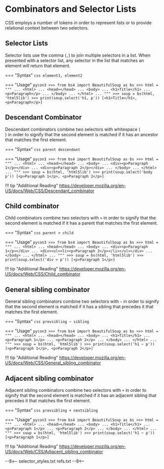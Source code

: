 # Combinators and Selector Lists

CSS employs a number of tokens in order to represent lists or to provide relational context between two selectors.

## Selector Lists

Selector lists use the comma (`,`) to join multiple selectors in a list. When presented with a selector list, any
selector in the list that matches an element will return that element.

=== "Syntax"
    ```css
    element1, element2
    ```

=== "Usage"
    ```pycon3
    >>> from bs4 import BeautifulSoup as bs
    >>> html = """
    ... <html>
    ... <head></head>
    ... <body>
    ... <h1>Title</h1>
    ... <p>Paragraph</p>
    ... </body>
    ... </html>
    ... """
    >>> soup = bs(html, 'html5lib')
    >>> print(soup.select('h1, p'))
    [<h1>Title</h1>, <p>Paragraph</p>]
    ```

## Descendant Combinator

Descendant combinators combine two selectors with whitespace (<code> </code>) in order to signify that the second
element is matched if it has an ancestor that matches the first element.

=== "Syntax"
    ```css
    parent descendant
    ```

=== "Usage"
    ```pycon3
    >>> from bs4 import BeautifulSoup as bs
    >>> html = """
    ... <html>
    ... <head></head>
    ... <body>
    ... <div><p>Paragraph 1</p></div>
    ... <div><p>Paragraph 2</p></div>
    ... </body>
    ... </html>
    ... """
    >>> soup = bs(html, 'html5lib')
    >>> print(soup.select('body p'))
    [<p>Paragraph 1</p>, <p>Paragraph 2</p>]
    ```

!!! tip "Additional Reading"
    https://developer.mozilla.org/en-US/docs/Web/CSS/Descendant_combinator

## Child combinator

Child combinators combine two selectors with `>` in order to signify that the second element is matched if it has a
parent that matches the first element.

=== "Syntax"
    ```css
    parent > child
    ```

=== "Usage"
    ```pycon3
    >>> from bs4 import BeautifulSoup as bs
    >>> html = """
    ... <html>
    ... <head></head>
    ... <body>
    ... <div><p>Paragraph 1</p></div>
    ... <div><ul><li><p>Paragraph 2</p></li></ul></div>
    ... </body>
    ... </html>
    ... """
    >>> soup = bs(html, 'html5lib')
    >>> print(soup.select('div > p'))
    [<p>Paragraph 1</p>]
    ```

!!! tip "Additional Reading"
    https://developer.mozilla.org/en-US/docs/Web/CSS/Child_combinator

## General sibling combinator

General sibling combinators combine two selectors with `~` in order to signify that the second element is matched if it
has a sibling that precedes it that matches the first element.

=== "Syntax"
    ```css
    prevsibling ~ sibling
    ```

=== "Usage"
    ```pycon3
    >>> from bs4 import BeautifulSoup as bs
    >>> html = """
    ... <html>
    ... <head></head>
    ... <body>
    ... <h1>Title</h1>
    ... <p>Paragraph 1</p>
    ... <p>Paragraph 2</p>
    ... </body>
    ... </html>
    ... """
    >>> soup = bs(html, 'html5lib')
    >>> print(soup.select('h1 ~ p'))
    [<p>Paragraph 1</p>, <p>Paragraph 2</p>]
    ```

!!! tip "Additional Reading"
    https://developer.mozilla.org/en-US/docs/Web/CSS/General_sibling_combinator

## Adjacent sibling combinator

Adjacent sibling combinators combine two selectors with `+` in order to signify that the second element is matched if it
has an adjacent sibling that precedes it that matches the first element.

=== "Syntax"
    ```css
    prevsibling + nextsibling
    ```

=== "Usage"
    ```pycon3
    >>> from bs4 import BeautifulSoup as bs
    >>> html = """
    ... <html>
    ... <head></head>
    ... <body>
    ... <h1>Title</h1>
    ... <p>Paragraph 1</p>
    ... <p>Paragraph 2</p>
    ... </body>
    ... </html>
    ... """
    >>> soup = bs(html, 'html5lib')
    >>> print(soup.select('h1 ~ p'))
    [<p>Paragraph 1</p>]
    ```

!!! tip "Additional Reading"
    https://developer.mozilla.org/en-US/docs/Web/CSS/Adjacent_sibling_combinator

--8<--
selector_styles.txt
refs.txt
--8<--
